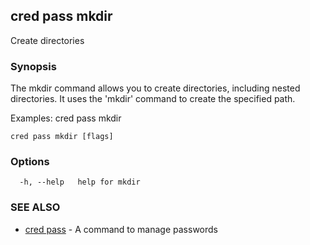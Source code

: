 ## cred pass mkdir

Create directories

### Synopsis

The mkdir command allows you to create directories, including nested directories.
It uses the 'mkdir' command to create the specified path.

Examples:
  cred pass mkdir <path>

```
cred pass mkdir [flags]
```

### Options

```
  -h, --help   help for mkdir
```

### SEE ALSO

* [cred pass](cred_pass.md)	 - A command to manage passwords


